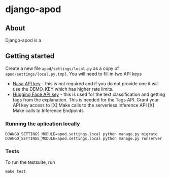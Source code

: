 # django-apod

## About

Django-apod is a 

## Getting started

Create a new file `apod/settings/local.py` as a copy of `apod/settings/local.py.tmpl`. You will need to fill in two API keys

* [Nasa API key](https://api.nasa.gov/#signUp) - this is not required and if you do not provide one it will use the DEMO_KEY which has higher rate limits.
* [Hugging Face API key](https://huggingface.co/docs/api-inference/quicktour#get-your-api-token) - this is used for the text classification and getting tags from the explanation. This is needed for the Tags API. Grant your API key access to 
[X] Make calls to the serverless Inference API
[X] Make calls to Inference Endpoints

### Running the aplication locally

```
DJANGO_SETTINGS_MODULE=apod.settings.local python manage.py migrate
DJANGO_SETTINGS_MODULE=apod.settings.local python manage.py runserver
```

### Tests

To run the testsuite, run 
```
make test
```
